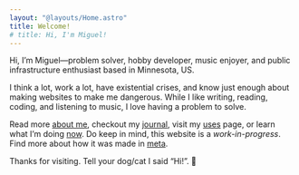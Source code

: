 ```yaml
---
layout: "@layouts/Home.astro"
title: Welcome!
# title: Hi, I'm Miguel!
---
```


<!-- # Welcome! -->

Hi, I’m Miguel—problem solver, hobby developer, music enjoyer, and public infrastructure enthusiast based in Minnesota, US.

<!-- Problem solver, hobby developer, music enjoyer, and public infrastructure enthusiast based in Minnesota, US. -->

I think a lot, work a lot, have existential crises, and know just enough about making websites to make me dangerous. While I like writing, reading, coding, and listening to music, I love</strong></em> having a problem to solve.

Read more [about me](/about), checkout my [journal](/journal), visit my [uses](/uses) page, or learn what I’m doing [now](/now). Do keep in mind, this website is a _work-in-progress_. Find more about how it was made in [meta](/meta).

Thanks for visiting. Tell your dog/cat I said “Hi!”. 🐶

